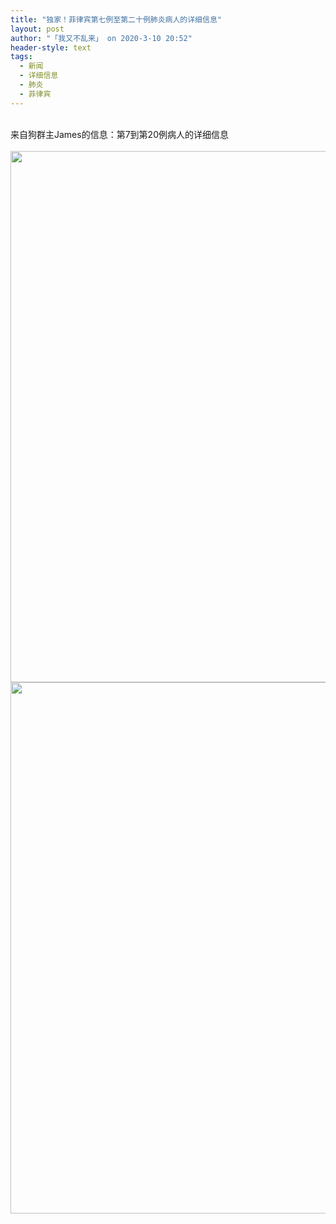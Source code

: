 ```yaml
---
title: "独家！菲律宾第七例至第二十例肺炎病人的详细信息"
layout: post
author: "「我又不乱来」 on 2020-3-10 20:52"
header-style: text
tags:
  - 新闻
  - 详细信息
  - 肺炎
  - 菲律宾
---
```


<head></head>
<body>
 <br> 来自狗群主James的信息：第7到第20例病人的详细信息
 <br> 
 <br> 
 <ignore_js_op> 
  <img aid="1340291" src="https://bbs.boniu123.cc/data/attachment/forum/202003/09/174657f7u7kuuvukqqd79l.jpg" zoomfile="data/attachment/forum/202003/09/174657f7u7kuuvukqqd79l.jpg" file="data/attachment/forum/202003/09/174657f7u7kuuvukqqd79l.jpg" width="850" inpost="1"> 
  <div class="tip tip_4 aimg_tip" id="aimg_1340291_menu" style="position: absolute; display: none" disautofocus="true"> 
   <div class="xs0"> 
    <p><strong>病人详细信息1.jpg</strong> <em class="xg1">(133.99 KB, 下载次数: 1)</em></p> 
    <p> <a href="forum.php?mod=attachment&amp;aid=MTM0MDI5MXxiZjU5NzhiMnwxNTgzOTAzNDMzfDB8NTc2OTE4&amp;nothumb=yes" target="_blank">下载附件</a> &nbsp;<a href="javascript:;" onclick="showWindow(this.id, this.getAttribute('url'), 'get', 0);" id="savephoto_1340291" url="home.php?mod=spacecp&amp;ac=album&amp;op=saveforumphoto&amp;aid=1340291&amp;handlekey=savephoto_1340291">保存到相册</a> </p> 
    <p class="xg1 y"><span title="2020-3-9 17:46">前天&nbsp;17:46</span> 上传</p> 
   </div> 
   <div class="tip_horn"></div> 
  </div> 
 </ignore_js_op> 
 <br> 
 <ignore_js_op> 
  <img aid="1340292" src="https://bbs.boniu123.cc/data/attachment/forum/202003/09/174658gm72s2h92h1m841o.jpg" zoomfile="data/attachment/forum/202003/09/174658gm72s2h92h1m841o.jpg" file="data/attachment/forum/202003/09/174658gm72s2h92h1m841o.jpg" width="850" inpost="1"> 
  <div class="tip tip_4 aimg_tip" id="aimg_1340292_menu" style="position: absolute; display: none" disautofocus="true"> 
   <div class="xs0"> 
    <p><strong>病人详细信息2.jpg</strong> <em class="xg1">(60.59 KB, 下载次数: 0)</em></p> 
    <p> <a href="forum.php?mod=attachment&amp;aid=MTM0MDI5MnxlMGFmMmYzMHwxNTgzOTAzNDMzfDB8NTc2OTE4&amp;nothumb=yes" target="_blank">下载附件</a> &nbsp;<a href="javascript:;" onclick="showWindow(this.id, this.getAttribute('url'), 'get', 0);" id="savephoto_1340292" url="home.php?mod=spacecp&amp;ac=album&amp;op=saveforumphoto&amp;aid=1340292&amp;handlekey=savephoto_1340292">保存到相册</a> </p> 
    <p class="xg1 y"><span title="2020-3-9 17:46">前天&nbsp;17:46</span> 上传</p> 
   </div> 
   <div class="tip_horn"></div> 
  </div> 
 </ignore_js_op> 
 <br>
</body>


